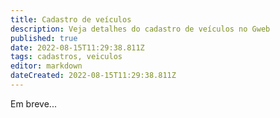 ```yaml
---
title: Cadastro de veículos
description: Veja detalhes do cadastro de veículos no Gweb
published: true
date: 2022-08-15T11:29:38.811Z
tags: cadastros, veiculos
editor: markdown
dateCreated: 2022-08-15T11:29:38.811Z
---
```


Em breve...